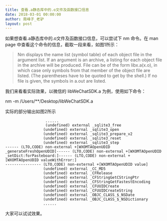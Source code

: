 ```yaml
---
title: 查看.a静态库中的.o文件及函数接口信息
date: 2018-03-01 00:00:00
author: 南峰子_老驴
layout: post
---
```


如果想查看.a静态库中的.o文件及函数接口信息，可以尝试下 nm 命令。在 man page 中查看这个命令的信息，截取一段来看，如图1所示：

> Nm displays the name list (symbol table) of each object file in the argument list. If an argument is an archive, a listing for each object file in the archive will be produced. File can be of the form libx.a(x.o), in which case only symbols from that member of the object file are listed. (The parentheses have to be quoted to get by the shell.)  If no file is given, the symbols in a.out are listed.

我们来看看实际效果，以微信的 libWeChatSDK.a 为例，使用如下命令：

nm -m /Users/**/Desktop/libWeChatSDK.a

实际的部分输出如图2所示

```objc
				  ......
 				  (undefined) external _sqlite3_free
                 (undefined) external _sqlite3_open
                 (undefined) external _sqlite3_prepare_v2
                 (undefined) external _sqlite3_reset
                 (undefined) external _sqlite3_step
------ (LTO,CODE) non-external +[WXOMTAOpenUDID _generateFreshOpenUDID]------ (LTO,CODE) non-external +[WXOMTAOpenUDID _setDict:forPasteboard:]------ (LTO,CODE) non-external +[WXOMTAOpenUDID valueWithError:]
---------------- (LTO,CODE) non-external +[WXOMTAOpenUDID value]
                 (undefined) external _CC_MD5
                 (undefined) external _CFRelease
                 (undefined) external _CFStringGetCStringPtr
                 (undefined) external _CFStringGetFastestEncoding
                 (undefined) external _CFUUIDCreate
                 (undefined) external _CFUUIDCreateString
                 (undefined) external _OBJC_CLASS_$_NSDate
                 (undefined) external _OBJC_CLASS_$_NSDictionary
                 ......
```

大家可以试试效果。
